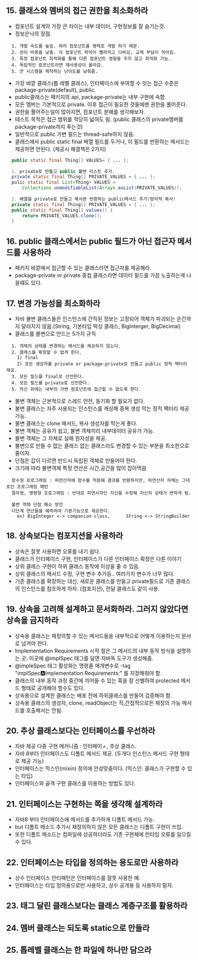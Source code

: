 
## 15. 클래스와 멤버의 접근 권한을 최소화하라
  
  - 컴포넌트 설계의 가장 큰 차이는 내부 데이터, 구현정보를 잘 숨기는것.
  - 정보은닉의 장점.
```
  1. 개발 속도를 높임. 여러 컴포넌트를 병력로 개발 하기 때문.
  2. 관리 비용을 낮춤. 각 컴포넌트 파악이 빨라지고 디버깅, 교체 부담이 적어짐.
  3. 특정 컴포넌트 최적화를 통해 다른 컴포넌트 영향을 주지 않고 최적화 가능.
  4. 독립적인 컴포넌트라면 재사용성이 올라감.
  5. 큰 시스템을 제작하는 난이도를 낮춰줌.
```
  - 가장 바깥 클래스(톱 레벨 클래스), 인터페이스에 부여할 수 잇는 접근 수준은 package-private(default), public.
  - public클래스는 패키지의 api, package-private는 내부 구현에 속함.
  - 모든 멤버는 기본적으로 private. 이후 접근이 필요한 것들에멘 권한을 풀어준다.
  - 권한을 풀어주는일이 많아지면, 컴포넌트 분해를 생각해보자.
  - 테스트 목적은 접근 범위를 적당히 넓혀도 됨. (public 클래스의 private멤버를 package-private까지 푸는것)
  - 일반적으로 public 가변 필드는 thread-safe하지 않음.
  - 클래스에서 public static final 배열 필드를 두거나, 이 필드를 반환하는 메서드는 제공하면 안된다. (제공시 해결책은 2가지)
```java
  public static final Thing[] VALUES= { ... };
  
  1. private로 만들고 public 불변 리스트 추가.
  private static final Thing[] PRIVATE_VALUES = { ... };
  pulic static final List<Thing> VALUES = 
      Collections.unmodifiableList(Arrays.asList(PRIVATE_VALUES));
      
  2. 배열을 private로 만들고 복사본 반환하는 public메서드 추가(방어적 복사)
  private static final Thing[] PRIVATE_VALUES = { ... };
  public static final Thing[] values() {
      return PRIVATE_VALUES.clone();
  }
```

## 16. public 클래스에서는 public 필드가 아닌 접근자 메서드를 사용하라
  
  - 패키지 바깥에서 접근할 수 있는 클래스라면 접근자를 제공해라.
  - package-private or private 중첩 클래스라면 데이터 필드를 가끔 노출하는게 나을떄도 있다.

## 17. 변경 가능성을 최소화하라

  - 자바 불변 클래스들은 인스턴스에 간직된 정보는 고정되어 객체가 파괴되는 순간까지 달라지지 않음.(String, 기본타입 박싱 클래스, BigInterger, BigDecimal)
  - 클래스를 불변으로 만드는 5가지 규칙
```
  1. 객체의 상태를 변경하는 메서드를 제공하지 않는다.
  2. 클래스를 확장할 수 없게 한다.
    1) final
    2) 모든 생성자를 private or package-private로 만들고 public 정적 팩터리 제공.
  3. 모든 필드를 final로 선언한다.
  4. 모든 필드를 private로 선언한다.
  5. 자신 외에는 내부의 가변 컴포넌트에 접근할 수 없도록 한다.
```
  - 불변 객체는 근본적으로 스레드 안전, 동기화 할 필요가 없다.
  - 불변 클래스는 자주 사용되는 인스턴스를 캐싱해 중복 생성 막는 정적 팩터리 제공 가능.
  - 불변 클래스는 clone 메서드, 복사 생성자를 막는게 좋다.
  - 불변 객체는 공유가 쉽고, 불변 객체끼리 내부데이터 공유가 가능.
  - 불변 객체는 그 자체로 실패 원자성을 제공.
  - 불변으로 만들 수 없는 클래스 없는 클래스라도 변경할 수 있는 부분을 최소한으로 줄이자.
  - 단점은 값이 다르면 반드시 독립된 객체로 만들어야 한다.
  - 크기에 따라 불변객체 특정 연산은 시간,공간을 많이 잡아먹음
```
  함수형 프로그래밍 : 피연산자에 함수를 적용해 결과를 반환하지만, 피연산자 자체는 그대로인 프로그래밍 패턴
  절차형, 명령형 프로그래밍 : 반대로 피연사자인 자신을 수정해 자신의 상태가 변하게 됨.
  
  불변 객체 단점 해소 방안
  다단계 연산들을 예측하여 기본기능으로 제공한다.
    ex) BigInteger <-> companion class,      String <-> StringBuilder    
```

## 18. 상속보다는 컴포지션을 사용하라

  - 상속은 잘못 사용하면 오류를 내기 쉽다.
  - 클래스가 인터페이스 구현, 인터페이스가 다른 인터페이스 확장은 다른 이야기
  - 상위 클래스 구현이 하위 클래스 동작에 이상을 줄 수 있음.
  - 상위 클래스의 메서드 수정, 구현 변수 추가등.. 여러가지 변수가 너무 많다.
  - 기존 클래스를 확장하는 대신, 새로운 클래스를 만들고 private필드로 기존 클래스의 인스턴스를 참조하게 하자. (컴포지션), 전달 클래스도 같이 사용.

## 19. 상속을 고려해 설계하고 문서화하라. 그러지 않았다면 상속을 금지하라
  - 상속용 클래스는 재정의할 수 있는 메서드들을 내부적으로 어떻게 이용하는지 문서로 남겨야 한다.
  - Implementation Requirements 시작 절은 그 메서드의 내부 동작 방식을 설명하는 곳. 이곳에 @implSpec 태그를 달면 자바독 도구가 생성해줌.
  - @impleSpec 태그 활성화는 명령줄 매개변수로 -tag "implSpec:a:Implementation Requirements:" 를 지정해줘야 함.
  - 클래스의 내부 동작 과정 중간에 끼어들 수 있는 훅을 잘 선별하여 protected 메서드 형태로 공개해야 할수도 있다.
  - 상속용으로 설계한 클래스는 배포 전에 하위클래스를 만들어 검증해야 함.
  - 상속용 클래스의 생성자, clone, readObject는 직,간접적으로든 재정의 가능 메서드를 호출해서는 안됨.

## 20. 추상 클래스보다는 인터페이스를 우선하라

  - 자바 제공 다중 구현 메커니즘 : 인터페이ㅅ, 추상 클래스.
  - 자바 8부터 인터페이스도 디폴트 메서드 제공. (두개다 인스턴스 메서드 구현 형태로 제공 가능)
  - 인터페이스는 믹스인(mixin) 정의에 안성맞춤이다. (믹스인: 클래스가 구현할 수 있는 타입)
  - 인터페이스와 골격 구현 클래스를 이용하는 방법도 있다.

## 21. 인터페이스는 구현하는 쪽을 생각해 설계하라

  - 자바8 부터 인터페이스에 메서드를 추가하게 디폴트 메서드 가능.
  - but 디폴트 메소드 추가시 재정의하지 않은 모든 클래스는 디폴트 구현이 쓰임.
  - 또한 디폴트 메소드는 컴파일에 성공하더라도 기존 구현체에 런타임 오류를 일으킬 수 있다.

## 22. 인터페이스는 타입을 정의하는 용도로만 사용하라

  - 상수 인터페이스 안티패턴은 인터페이스를 잘못 사용한 예.
  - 인터페이스는 타입 정의용으로만 사용하고, 상수 공개용 등 사용하지 말자.

## 23. 태그 달린 클래스보다는 클래스 계층구조를 활용하라
## 24. 멤버 클래스는 되도록 static으로 만들라
## 25. 톱레벨 클래스는 한 파일에 하나만 담으라
